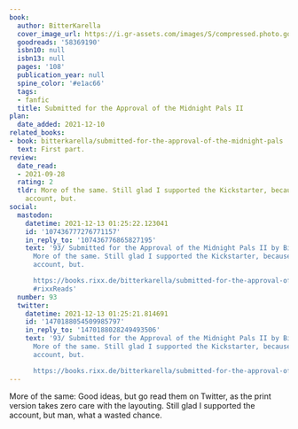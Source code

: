 ```yaml
---
book:
  author: BitterKarella
  cover_image_url: https://i.gr-assets.com/images/S/compressed.photo.goodreads.com/books/1624042385l/58369190._SX318_.jpg
  goodreads: '58369190'
  isbn10: null
  isbn13: null
  pages: '108'
  publication_year: null
  spine_color: '#e1ac66'
  tags:
  - fanfic
  title: Submitted for the Approval of the Midnight Pals II
plan:
  date_added: 2021-12-10
related_books:
- book: bitterkarella/submitted-for-the-approval-of-the-midnight-pals
  text: First part.
review:
  date_read:
  - 2021-09-28
  rating: 2
  tldr: More of the same. Still glad I supported the Kickstarter, because I love the
    account, but.
social:
  mastodon:
    datetime: 2021-12-13 01:25:22.123041
    id: '107436777276771157'
    in_reply_to: '107436776865827195'
    text: '93/ Submitted for the Approval of the Midnight Pals II by BitterKarella.
      More of the same. Still glad I supported the Kickstarter, because I love the
      account, but.

      https://books.rixx.de/bitterkarella/submitted-for-the-approval-of-the-midnight-pals-ii/
      #rixxReads'
  number: 93
  twitter:
    datetime: 2021-12-13 01:25:21.814691
    id: '1470188054509985797'
    in_reply_to: '1470188028249493506'
    text: '93/ Submitted for the Approval of the Midnight Pals II by BitterKarella.
      More of the same. Still glad I supported the Kickstarter, because I love the
      account, but.

      https://books.rixx.de/bitterkarella/submitted-for-the-approval-of-the-midnight-pals-ii/'
---
```


More of the same: Good ideas, but go read them on Twitter, as the print version takes zero care with the layouting.
Still glad I supported the account, but man, what a wasted chance.
